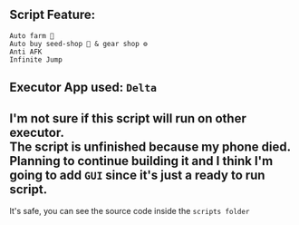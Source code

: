 Script Feature:
---
```
Auto farm 🍎    
Auto buy seed-shop 🌱 & gear shop ⚙️    
Anti AFK   
Infinite Jump
```  
Executor App used: `Delta`   
---
I'm not sure if this script will run on other executor.  
The script is unfinished because my phone died. Planning to continue building it and I think I'm going to add `GUI` since it's just a ready to run script.  
---
It's safe, you can see the source code inside the `scripts folder` 
